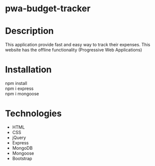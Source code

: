 # pwa-budget-tracker

# Description
This application provide fast and easy way to track their expenses. This website has the offline functionality (Progressive Web Applications) 

# Installation

npm install <br/>
npm i express <br/>
npm i mongoose <br/>

# Technologies 

* HTML <br/>
* CSS <br/>
* jQuery <br/>
* Express <br/>
* MongoDB <br/>
* Mongoose <br/>
* Bootstrap <br/>

